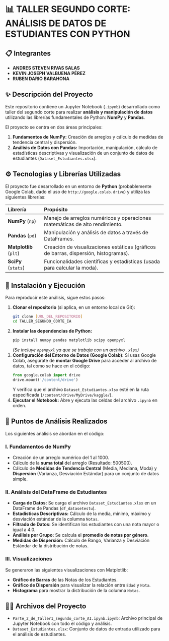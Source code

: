 # 📊 TALLER SEGUNDO CORTE: ANÁLISIS DE DATOS DE ESTUDIANTES CON PYTHON

## 📋 Integrantes

* **ANDRES STEVEN RIVAS SALAS**
* **KEVIN JOSEPH VALBUENA PÉREZ**
* **RUBEN DARIO BARAHONA**

## ✨ Descripción del Proyecto

Este repositorio contiene un Jupyter Notebook (`.ipynb`) desarrollado como taller del segundo corte para realizar **análisis y manipulación de datos** utilizando las librerías fundamentales de Python: **NumPy** y **Pandas**.

El proyecto se centra en dos áreas principales:
1.  **Fundamentos de NumPy:** Creación de arreglos y cálculo de medidas de tendencia central y dispersión.
2.  **Análisis de Datos con Pandas:** Importación, manipulación, cálculo de estadísticas descriptivas y visualización de un conjunto de datos de estudiantes (`Dataset_Estudiantes.xlsx`).

## ⚙️ Tecnologías y Librerías Utilizadas

El proyecto fue desarrollado en un entorno de **Python** (probablemente Google Colab, dado el uso de `http://google.colab.drive`) y utiliza las siguientes librerías:

| Librería | Propósito |
| :--- | :--- |
| **NumPy** (`np`) | Manejo de arreglos numéricos y operaciones matemáticas de alto rendimiento. |
| **Pandas** (`pd`) | Manipulación y análisis de datos a través de DataFrames. |
| **Matplotlib** (`plt`) | Creación de visualizaciones estáticas (gráficos de barras, dispersión, histogramas). |
| **SciPy** (`stats`) | Funcionalidades científicas y estadísticas (usada para calcular la moda). |

## 🚀 Instalación y Ejecución

Para reproducir este análisis, sigue estos pasos:

1.  **Clonar el repositorio** (si aplica, en un entorno local de Git):
    ```bash
    git clone [URL_DEL_REPOSITORIO]
    cd TALLER_SEGUNDO_CORTE_IA
    ```
2.  **Instalar las dependencias de Python:**
    ```bash
    pip install numpy pandas matplotlib scipy openpyxl
    ```
    *(Se incluye `openpyxl` ya que se trabaja con un archivo `.xlsx`)*
3.  **Configuración del Entorno de Datos (Google Colab):**
    Si usas Google Colab, asegúrate de **montar Google Drive** para acceder al archivo de datos, tal como se hace en el código:
    ```python
    from google.colab import drive
    drive.mount('/content/drive')
    ```
    Y verifica que el archivo `Dataset_Estudiantes.xlsx` esté en la ruta especificada (`/content/drive/MyDrive/kaggle/`).
4.  **Ejecutar el Notebook:**
    Abre y ejecuta las celdas del archivo `.ipynb` en orden.

## 📝 Puntos de Análisis Realizados

Los siguientes análisis se abordan en el código:

### I. Fundamentos de NumPy
* Creación de un arreglo numérico del 1 al 1000.
* Cálculo de la **suma total** del arreglo (Resultado: 500500).
* Cálculo de **Medidas de Tendencia Central** (Media, Mediana, Moda) y **Dispersión** (Varianza, Desviación Estándar) para un conjunto de datos simple.

### II. Análisis del DataFrame de Estudiantes
* **Carga de Datos:** Se carga el archivo `Dataset_Estudiantes.xlsx` en un DataFrame de Pandas (`df_datasetestu`).
* **Estadísticas Descriptivas:** Cálculo de la media, mínimo, máximo y desviación estándar de la columna `Notas`.
* **Filtrado de Datos:** Se identifican los estudiantes con una nota mayor o igual a 4.0.
* **Análisis por Grupo:** Se calcula el **promedio de notas por género**.
* **Medidas de Dispersión:** Cálculo de Rango, Varianza y Desviación Estándar de la distribución de notas.

### III. Visualizaciones
Se generaron las siguientes visualizaciones con Matplotlib:
* **Gráfico de Barras** de las Notas de los Estudiantes.
* **Gráfico de Dispersión** para visualizar la relación entre `Edad` y `Nota`.
* **Histograma** para mostrar la distribución de la columna `Notas`.

## 🧑‍💻 Archivos del Proyecto

* `Parte_2_de_Taller1_segundo_corte_AI.ipynb.ipynb`: Archivo principal de Jupyter Notebook con todo el código y análisis.
* `Dataset_Estudiantes.xlsx`: Conjunto de datos de entrada utilizado para el análisis de estudiantes.
